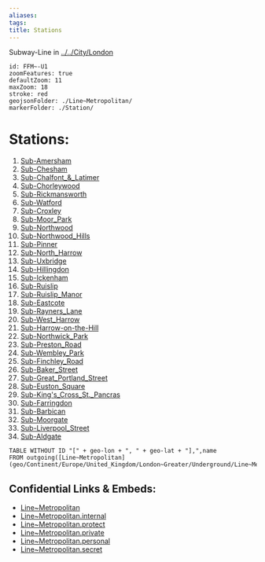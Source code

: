 ```yaml
---
aliases: 
tags: 
title: Stations
---
```

Subway-Line in [../../City/London](../../City/London)


```leaflet
id: FFM~-U1
zoomFeatures: true 
defaultZoom: 11 
maxZoom: 18
stroke: red
geojsonFolder: ./Line~Metropolitan/
markerFolder: ./Station/
```


# Stations:
1) [Sub-Amersham](geo/Continent/Europe/United_Kingdom/London~Greater/Underground/Station/Sub-Amersham.md) 
2) [Sub-Chesham](geo/Continent/Europe/United_Kingdom/London~Greater/Underground/Station/Sub-Chesham.md) 
3) [Sub-Chalfont_&_Latimer](geo/Continent/Europe/United_Kingdom/London~Greater/Underground/Station/Sub-Chalfont_&_Latimer.md) 
4) [Sub-Chorleywood](geo/Continent/Europe/United_Kingdom/London~Greater/Underground/Station/Sub-Chorleywood.md) 
5) [Sub-Rickmansworth](geo/Continent/Europe/United_Kingdom/London~Greater/Underground/Station/Sub-Rickmansworth.md) 
6) [Sub-Watford](geo/Continent/Europe/United_Kingdom/London~Greater/Underground/Station/Sub-Watford.md) 
7) [Sub-Croxley](geo/Continent/Europe/United_Kingdom/London~Greater/Underground/Station/Sub-Croxley.md) 
8) [Sub-Moor_Park](geo/Continent/Europe/United_Kingdom/London~Greater/Underground/Station/Sub-Moor_Park.md) 
9) [Sub-Northwood](geo/Continent/Europe/United_Kingdom/London~Greater/Underground/Station/Sub-Northwood.md) 
10) [Sub-Northwood_Hills](geo/Continent/Europe/United_Kingdom/London~Greater/Underground/Station/Sub-Northwood_Hills.md) 
11) [Sub-Pinner](geo/Continent/Europe/United_Kingdom/London~Greater/Underground/Station/Sub-Pinner.md) 
12) [Sub-North_Harrow](geo/Continent/Europe/United_Kingdom/London~Greater/Underground/Station/Sub-North_Harrow.md) 
13) [Sub-Uxbridge](geo/Continent/Europe/United_Kingdom/London~Greater/Underground/Station/Sub-Uxbridge.md) 
14) [Sub-Hillingdon](geo/Continent/Europe/United_Kingdom/London~Greater/Underground/Station/Sub-Hillingdon.md) 
15) [Sub-Ickenham](geo/Continent/Europe/United_Kingdom/London~Greater/Underground/Station/Sub-Ickenham.md) 
16) [Sub-Ruislip](geo/Continent/Europe/United_Kingdom/London~Greater/Underground/Station/Sub-Ruislip.md) 
17) [Sub-Ruislip_Manor](geo/Continent/Europe/United_Kingdom/London~Greater/Underground/Station/Sub-Ruislip_Manor.md) 
18) [Sub-Eastcote](geo/Continent/Europe/United_Kingdom/London~Greater/Underground/Station/Sub-Eastcote.md) 
19) [Sub-Rayners_Lane](geo/Continent/Europe/United_Kingdom/London~Greater/Underground/Station/Sub-Rayners_Lane.md) 
20) [Sub-West_Harrow](geo/Continent/Europe/United_Kingdom/London~Greater/Underground/Station/Sub-West_Harrow.md) 
21) [Sub-Harrow-on-the-Hill](geo/Continent/Europe/United_Kingdom/London~Greater/Underground/Station/Sub-Harrow-on-the-Hill.md) 
22) [Sub-Northwick_Park](geo/Continent/Europe/United_Kingdom/London~Greater/Underground/Station/Sub-Northwick_Park.md) 
23) [Sub-Preston_Road](geo/Continent/Europe/United_Kingdom/London~Greater/Underground/Station/Sub-Preston_Road.md) 
24) [Sub-Wembley_Park](geo/Continent/Europe/United_Kingdom/London~Greater/Underground/Station/Sub-Wembley_Park.md) 
25) [Sub-Finchley_Road](geo/Continent/Europe/United_Kingdom/London~Greater/Underground/Station/Sub-Finchley_Road.md) 
26) [Sub-Baker_Street](geo/Continent/Europe/United_Kingdom/London~Greater/Underground/Station/Sub-Baker_Street.md) 
27) [Sub-Great_Portland_Street](geo/Continent/Europe/United_Kingdom/London~Greater/Underground/Station/Sub-Great_Portland_Street.md) 
28) [Sub-Euston_Square](geo/Continent/Europe/United_Kingdom/London~Greater/Underground/Station/Sub-Euston_Square.md) 
29) [Sub-King's_Cross_St._Pancras](geo/Continent/Europe/United_Kingdom/London~Greater/Underground/Station/Sub-King's_Cross_St._Pancras.md) 
30) [Sub-Farringdon](geo/Continent/Europe/United_Kingdom/London~Greater/Underground/Station/Sub-Farringdon.md) 
31) [Sub-Barbican](geo/Continent/Europe/United_Kingdom/London~Greater/Underground/Station/Sub-Barbican.md) 
32) [Sub-Moorgate](geo/Continent/Europe/United_Kingdom/London~Greater/Underground/Station/Sub-Moorgate.md) 
33) [Sub-Liverpool_Street](geo/Continent/Europe/United_Kingdom/London~Greater/Underground/Station/Sub-Liverpool_Street.md) 
34) [Sub-Aldgate](geo/Continent/Europe/United_Kingdom/London~Greater/Underground/Station/Sub-Aldgate.md) 


```dataview
TABLE WITHOUT ID "[" + geo-lon + ", " + geo-lat + "],",name
FROM outgoing([Line~Metropolitan](geo/Continent/Europe/United_Kingdom/London~Greater/Underground/Line~Metropolitan.md))
```



## Confidential Links & Embeds: 
- [Line~Metropolitan](../../../../../../../_public/geo/Continent/Europe/United_Kingdom/London~Greater/Underground/Line~Metropolitan.md) 
- [Line~Metropolitan.internal](../../../../../../../_internal/geo/Continent/Europe/United_Kingdom/London~Greater/Underground/Line~Metropolitan.internal.md) 
- [Line~Metropolitan.protect](../../../../../../../_protect/geo/Continent/Europe/United_Kingdom/London~Greater/Underground/Line~Metropolitan.protect.md) 
- [Line~Metropolitan.private](../../../../../../../_private/geo/Continent/Europe/United_Kingdom/London~Greater/Underground/Line~Metropolitan.private.md) 
- [Line~Metropolitan.personal](../../../../../../../_personal/geo/Continent/Europe/United_Kingdom/London~Greater/Underground/Line~Metropolitan.personal.md) 
- [Line~Metropolitan.secret](../../../../../../../_secret/geo/Continent/Europe/United_Kingdom/London~Greater/Underground/Line~Metropolitan.secret.md) 
